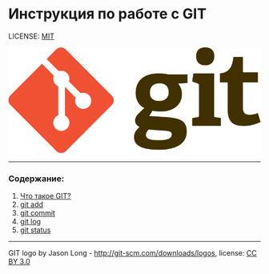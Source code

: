 # Инструкция по работе с GIT

LICENSE: [MIT](./license.md)

![git-logo](./git-logo.png)

---

### Содержание:
1. [Что такое GIT?](./intro.md)
2. [git add](./add.md)
3. [git commit](./commit.md)
4. [git log](./log.md)
5. [git status](./status.md)


---

GIT logo by Jason Long - http://git-scm.com/downloads/logos, license: [CC BY 3.0](https://creativecommons.org/licenses/by/3.0/deed.en)